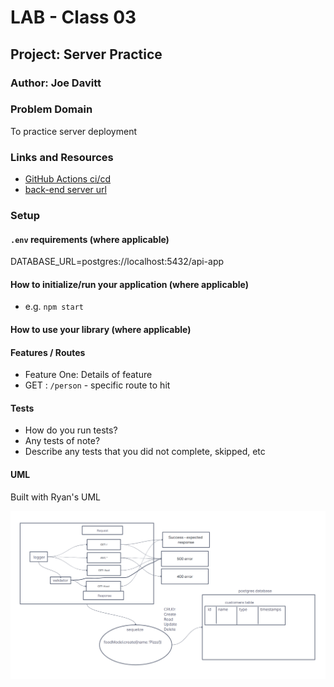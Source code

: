 # LAB - Class 03

## Project: Server Practice

### Author: Joe Davitt

### Problem Domain

To practice server deployment

### Links and Resources

- [GitHub Actions ci/cd](https://github.com/j-davitt/basic-api-server/actions)
- [back-end server url](https://basic-api-server-8oo5.onrender.com)


### Setup

#### `.env` requirements (where applicable)

DATABASE_URL=postgres://localhost:5432/api-app


#### How to initialize/run your application (where applicable)

- e.g. `npm start`

#### How to use your library (where applicable)

#### Features / Routes

- Feature One: Details of feature
- GET : `/person` - specific route to hit

#### Tests

- How do you run tests?
- Any tests of note?
- Describe any tests that you did not complete, skipped, etc

#### UML

Built with Ryan's UML

![Lab 3](./assets/lab3.png)
